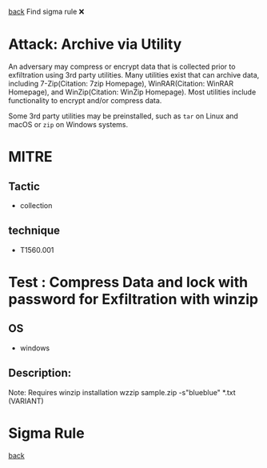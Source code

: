 
[back](../index.md)
Find sigma rule :x: 

# Attack: Archive via Utility 

An adversary may compress or encrypt data that is collected prior to exfiltration using 3rd party utilities. Many utilities exist that can archive data, including 7-Zip(Citation: 7zip Homepage), WinRAR(Citation: WinRAR Homepage), and WinZip(Citation: WinZip Homepage). Most utilities include functionality to encrypt and/or compress data.

Some 3rd party utilities may be preinstalled, such as `tar` on Linux and macOS or `zip` on Windows systems.

# MITRE
## Tactic
  - collection


## technique
  - T1560.001


# Test : Compress Data and lock with password for Exfiltration with winzip
## OS
  - windows


## Description:
Note: Requires winzip installation
wzzip sample.zip -s"blueblue" *.txt (VARIANT)


# Sigma Rule


[back](../index.md)
